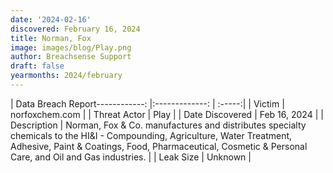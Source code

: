 ```yaml
---
date: '2024-02-16'
discovered: February 16, 2024
title: Norman, Fox
image: images/blog/Play.png
author: Breachsense Support
draft: false
yearmonths: 2024/february
---
```


| Data Breach Report------------:     |:-------------:    | :-----:|
| Victim      | norfoxchem.com      | 
| Threat Actor      | Play      | 
| Date Discovered      | Feb 16, 2024      | 
| Description      | Norman, Fox & Co. manufactures and distributes specialty chemicals to the HI&I - Compounding, Agriculture, Water Treatment, Adhesive, Paint & Coatings, Food, Pharmaceutical, Cosmetic & Personal Care, and Oil and Gas industries.      | 
| Leak Size      | Unknown      | 

